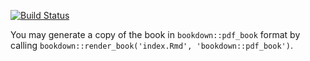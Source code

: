 [![Build Status](https://travis-ci.com/empiresec-co/lightning-standard.svg?branch=main)](https://travis-ci.com/empiresec-co/lightning-standard)

You may generate a copy of the book in `bookdown::pdf_book` format by calling `bookdown::render_book('index.Rmd', 'bookdown::pdf_book')`.
